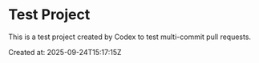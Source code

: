 # Test Project

This is a test project created by Codex to test multi-commit pull requests.

Created at: 2025-09-24T15:17:15Z
